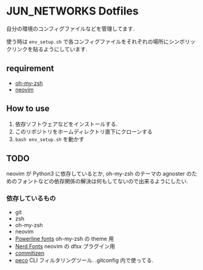 # JUN_NETWORKS Dotfiles

自分の環境のコンフィグファイルなどを管理してます.

使う時は `env_setup.sh` で各コンフィグファイルをそれぞれの場所にシンボリックリンクを貼るようにしています.

## requirement

- [oh-my-zsh](https://github.com/ohmyzsh/ohmyzsh)
- [neovim](https://github.com/neovim/neovim)

## How to use

1. 依存ソフトウェアなどをインストールする.
2. このリポジトリをホームディレクトリ直下にクローンする
3. `bash env_setup.sh` を動かす

## TODO

neovim が Python3 に依存しているとか, oh-my-zsh のテーマの agnoster のためのフォントなどの依存関係の解決は何もしてないので出来るようにしたい.

### 依存しているもの

- git
- zsh
- oh-my-zsh
- neovim
- [Powerline fonts](https://github.com/powerline/fonts) oh-my-zsh の theme 用
- [Nerd Fonts](https://github.com/ryanoasis/nerd-fonts) neovim の dfsx プラグイン用
- [commitizen](https://github.com/commitizen/cz-cli)
- [peco](https://github.com/peco/peco) CLI フィルタリングツール. .gitconfig 内で使ってる.
